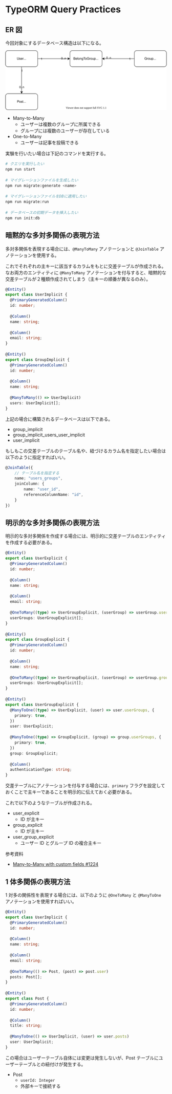 # TypeORM Query Practices

## ER 図

今回対象にするデータベース構造は以下になる。

![](sample.drawio.svg)

- Many-to-Many
  - ユーザーは複数のグループに所属できる
  - グループには複数のユーザーが存在している
- One-to-Many
  - ユーザーは記事を投稿できる

実験を行いたい場合は下記のコマンドを実行する。

```bash
# クエリを実行したい
npm run start

# マイグレーションファイルを生成したい
npm run migrate:generate <name>

# マイグレーションファイルをDBに適用したい
npm run migrate:run

# データベースの初期データを挿入したい
npm run init:db
```

## 暗黙的な多対多関係の表現方法

多対多関係を表現する場合には、`@ManyToMany` アノテーションと `@JoinTable` アノテーションを使用する。

これでそれぞれの主キーに該当するカラムをもとに交差テーブルが作成される。なお両方のエンティティに `@ManyToMany` アノテーションを付与すると、暗黙的な交差テーブルが２種類作成されてしまう（主キーの順番が異なるのみ）。

```ts
@Entity()
export class UserImplicit {
  @PrimaryGeneratedColumn()
  id: number;

  @Column()
  name: string;

  @Column()
  email: string;
}

@Entity()
export class GroupImplicit {
  @PrimaryGeneratedColumn()
  id: number;

  @Column()
  name: string;

  @ManyToMany(() => UserImplicit)
  users: UserImplicit[];
}
```

上記の場合に構築されるデータベースは以下である。

- group_implicit
- group_implicit_users_user_implicit
- user_implicit

もしもこの交差テーブルのテーブル名や、紐づけるカラム名を指定したい場合は以下のように指定すればいい。

```ts
@JoinTable({
    // テーブル名を指定する
    name; "users_groups",
    joinColumn: {
        name: "user_id",
        referenceColumnName: "id",
    }
})
```

## 明示的な多対多関係の表現方法

明示的な多対多関係を作成する場合には、明示的に交差テーブルのエンティティを作成する必要がある。

```ts
@Entity()
export class UserExplicit {
  @PrimaryGeneratedColumn()
  id: number;

  @Column()
  name: string;

  @Column()
  email: string;

  @OneToMany((type) => UserGroupExplicit, (userGroup) => userGroup.user)
  userGroups: UserGroupExplicit[];
}

@Entity()
export class GroupExplicit {
  @PrimaryGeneratedColumn()
  id: number;

  @Column()
  name: string;

  @OneToMany((type) => UserGroupExplicit, (userGroup) => userGroup.group)
  userGroups: UserGroupExplicit[];
}

@Entity()
export class UserGroupExplicit {
  @ManyToOne((type) => UserExplicit, (user) => user.userGroups, {
    primary: true,
  })
  user: UserExplicit;

  @ManyToOne((type) => GroupExplicit, (group) => group.userGroups, {
    primary: true,
  })
  group: GroupExplicit;

  @Column()
  authenticationType: string;
}
```

交差テーブルにアノテーションを付与する場合には、`primary` フラグを設定しておくことで主キーであることを明示的に伝えておく必要がある。

これで以下のようなテーブルが作成される。

- user_explicit
  - ID が主キー
- group_explicit
  - ID が主キー
- user_group_explicit
  - ユーザー ID とグループ ID の複合主キー

参考資料

- [Many-to-Many with custom fields #1224](https://github.com/typeorm/typeorm/issues/1224#issuecomment-348426495)

## 1 体多関係の表現方法

1 対多の関係性を表現する場合には、以下のように `@OneToMany` と `@ManyToOne` アノテーションを使用すればいい。

```ts
@Entity()
export class UserImplicit {
  @PrimaryGeneratedColumn()
  id: number;

  @Column()
  name: string;

  @Column()
  email: string;

  @OneToMany(() => Post, (post) => post.user)
  posts: Post[];
}

@Entity()
export class Post {
  @PrimaryGeneratedColumn()
  id: number;

  @Column()
  title: string;

  @ManyToOne(() => UserImplicit, (user) => user.posts)
  user: UserImplicit;
}
```

この場合はユーザーテーブル自体には変更は発生しないが、Post テーブルにユーザーテーブルとの紐付けが発生する。

- Post
  - `userId: Integer`
  - 外部キーで接続する
